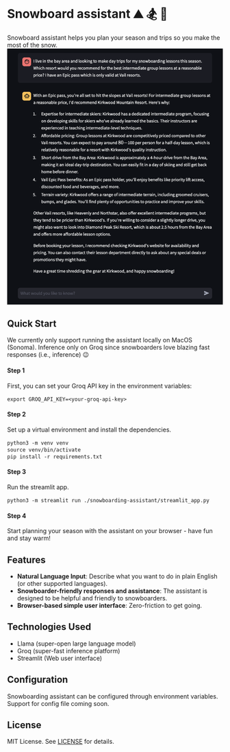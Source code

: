 # Snowboard assistant  :mountain:  :snowboarder:  :rocket:

Snowboard assistant helps you plan your season and trips so you make the most of the snow.
![Example use-case](assets/example-1.png)

## Quick Start
We currently only support running the assistant locally on MacOS (Sonoma). Inference only on Groq since snowboarders love blazing fast responses (i.e., inference) :wink:
#### Step 1
First, you can set your Groq API key in the environment variables:
```
export GROQ_API_KEY=<your-groq-api-key>
```

#### Step 2
Set up a virtual environment and install the dependencies.
```
python3 -m venv venv
source venv/bin/activate
pip install -r requirements.txt
```

#### Step 3
Run the streamlit app.
```
python3 -m streamlit run ./snowboarding-assistant/streamlit_app.py
```

#### Step 4
Start planning your season with the assistant on your browser - have fun and stay warm!

## Features
- **Natural Language Input**: Describe what you want to do in plain English (or other supported languages).
- **Snowboarder-friendly responses and assistance**: The assistant is designed to be helpful and friendly to snowboarders.
- **Browser-based simple user interface**: Zero-friction to get going.

## Technologies Used
- Llama (super-open large language model)
- Groq (super-fast inference platform)
- Streamlit (Web user interface)

## Configuration
Snowboarding assistant can be configured through environment variables. Support for config file coming soon.

## License
MIT License. See [LICENSE](LICENSE) for details.